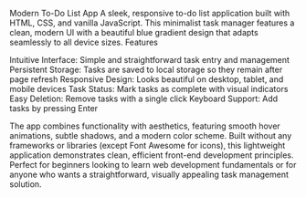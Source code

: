 Modern To-Do List App
A sleek, responsive to-do list application built with HTML, CSS, and vanilla JavaScript. This minimalist task manager features a clean, modern UI with a beautiful blue gradient design that adapts seamlessly to all device sizes.
Features

Intuitive Interface: Simple and straightforward task entry and management
Persistent Storage: Tasks are saved to local storage so they remain after page refresh
Responsive Design: Looks beautiful on desktop, tablet, and mobile devices
Task Status: Mark tasks as complete with visual indicators
Easy Deletion: Remove tasks with a single click
Keyboard Support: Add tasks by pressing Enter

The app combines functionality with aesthetics, featuring smooth hover animations, subtle shadows, and a modern color scheme. Built without any frameworks or libraries (except Font Awesome for icons), this lightweight application demonstrates clean, efficient front-end development principles.
Perfect for beginners looking to learn web development fundamentals or for anyone who wants a straightforward, visually appealing task management solution.
